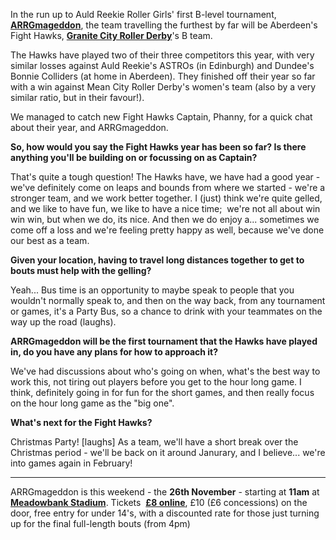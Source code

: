 <html><body><p>In the run up to Auld Reekie Roller Girls' first B-level tournament, <strong><a href="https://www.facebook.com/events/535844416618826/">ARRGmageddon</a></strong>, the team travelling the furthest by far will be Aberdeen's Fight Hawks, <strong><a href="http://www.granitecityrollerderby.co.uk/">Granite City Roller Derby</a></strong>'s B team.

The Hawks have played two of their three competitors this year, with very similar losses against Auld Reekie's ASTROs (in Edinburgh) and Dundee's Bonnie Colliders (at home in Aberdeen). They finished off their year so far with a win against Mean City Roller Derby's women's team (also by a very similar ratio, but in their favour!).

We managed to catch new Fight Hawks Captain, Phanny, for a quick chat about their year, and ARRGmageddon.

<strong>So, how would you say the Fight Hawks year has been so far? Is there anything you'll be building on or focussing on as Captain?</strong>

That's quite a tough question! The Hawks have, we have had a good year - we've definitely come on leaps and bounds from where we started - we're a stronger team, and we work better together. I (just) think we're quite gelled, and we like to have fun, we like to have a nice time;  we're not all about win win win, but when we do, its nice. And then we do enjoy a... sometimes we come off a loss and we're feeling pretty happy as well, because we've done our best as a team.

<strong>Given your location, having to travel long distances together to get to bouts must help with the gelling?</strong>

Yeah... Bus time is an opportunity to maybe speak to people that you wouldn't normally speak to, and then on the way back, from any tournament or games, it's a Party Bus, so a chance to drink with your teammates on the way up the road (laughs).

<strong>ARRGmageddon will be the first tournament that the Hawks have played in, do you have any plans for how to approach it?</strong>

We've had discussions about who's going on when, what's the best way to work this, not tiring out players before you get to the hour long game. I think, definitely going in for fun for the short games, and then really focus on the hour long game as the "big one".

<strong>What's next for the Fight Hawks?</strong>

Christmas Party! [laughs] As a team, we'll have a short break over the Christmas period - we'll be back on it around Janurary, and I believe... we're into games again in February!

</p><hr>

ARRGmageddon is this weekend - the <strong>26th November</strong> - starting at <strong>11am</strong> at <strong><a href="https://www.google.co.uk/maps/place/Meadowbank+Sports+Centre/@55.9559777,-3.1579275,16.15z/data=!4m5!3m4!1s0x4887b86eb150070f:0x6955a8c9b9a10cc5!8m2!3d55.956619!4d-3.1563086">Meadowbank Stadium</a></strong>. Tickets  <strong><a href="http://www.brownpapertickets.com/event/2714193">£8 online</a></strong>, £10 (£6 concessions) on the door, free entry for under 14's, with a discounted rate for those just turning up for the final full-length bouts (from 4pm)</body></html>

